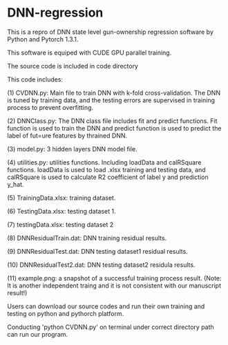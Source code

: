 # DNN-regression
This is a repro of DNN state level gun-ownership regression software by Python and Pytorch 1.3.1.

This software is equiped with CUDE GPU parallel training.

The source code is included in code directory 

This code includes:

(1) CVDNN.py: Main file to train DNN with k-fold cross-validation. The DNN is tuned by training data, and the testing errors are supervised in training process to prevent overfitting.

(2) DNNClass.py: The DNN class file includes fit and predict functions. Fit function is used to train the DNN and predict function is used to predict the label of fut=ure features by thrained DNN.

(3) model.py: 3 hidden layers DNN model file.

(4) utilities.py: utilities functions. Including loadData and calRSquare functions. loadData is used to load .xlsx training and testing data, and calRSquare is used to calculate R2 coefficient of label y and prediction y_hat.

(5) TrainingData.xlsx: training dataset.

(6) TestingData.xlsx: testing dataset 1.

(7) testingData.xlsx: testing dataset 2

(8) DNNResidualTrain.dat: DNN training residual results.

(9) DNNResidualTest.dat: DNN testing dataset1 residual results.

(10) DNNResidualTest2.dat: DNN testing dataset2 residula results.

(11) example.png: a snapshot of a successful training process result. (Note: It is another independent traing and it is not consistent with our manuscript result!)

Users can download our source codes and run their own training and testing on python and pythorch platform.

Conducting 'python CVDNN.py' on terminal under correct directory path can run our program.
